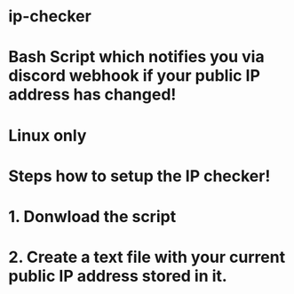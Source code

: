 # ip-checker
# Bash Script which notifies you via discord webhook if your public IP address has changed!
#
# Linux only
#
# Steps how to setup the IP checker!
#
# 1. Donwload the script
# 
# 2. Create a text file with your current public IP address stored in it.
# 
